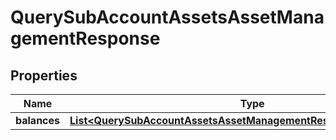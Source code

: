 

# QuerySubAccountAssetsAssetManagementResponse


## Properties

| Name | Type | Description | Notes |
|------------ | ------------- | ------------- | -------------|
|**balances** | [**List&lt;QuerySubAccountAssetsAssetManagementResponseBalancesInner&gt;**](QuerySubAccountAssetsAssetManagementResponseBalancesInner.md) |  |  [optional] |



